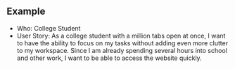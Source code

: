 ## Example
* Who: College Student
* User Story: As a college student with a million tabs open at once, I want to have the ability to focus on my tasks without adding even more clutter to my workspace. Since I am already spending several hours into school and other work, I want to be able to access the website quickly.
